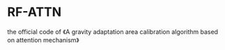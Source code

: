# RF-ATTN
the official code of 《A gravity adaptation area calibration algorithm based on attention mechanism》
